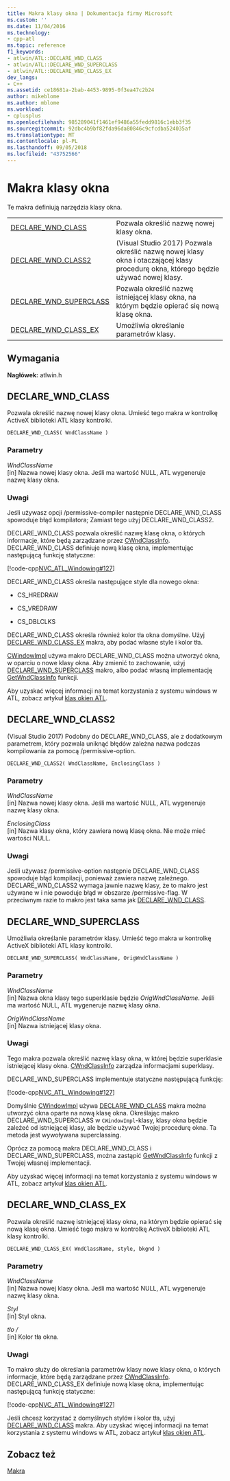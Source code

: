 ```yaml
---
title: Makra klasy okna | Dokumentacja firmy Microsoft
ms.custom: ''
ms.date: 11/04/2016
ms.technology:
- cpp-atl
ms.topic: reference
f1_keywords:
- atlwin/ATL::DECLARE_WND_CLASS
- atlwin/ATL::DECLARE_WND_SUPERCLASS
- atlwin/ATL::DECLARE_WND_CLASS_EX
dev_langs:
- C++
ms.assetid: ce18681a-2bab-4453-9895-0f3ea47c2b24
author: mikeblome
ms.author: mblome
ms.workload:
- cplusplus
ms.openlocfilehash: 985289041f1461ef9486a55fedd9816c1ebb3f35
ms.sourcegitcommit: 92dbc4b9bf82fda96da80846c9cfcdba524035af
ms.translationtype: MT
ms.contentlocale: pl-PL
ms.lasthandoff: 09/05/2018
ms.locfileid: "43752566"
---
```

# <a name="window-class-macros"></a>Makra klasy okna

Te makra definiują narzędzia klasy okna.

|||
|-|-|
|[DECLARE_WND_CLASS](#declare_wnd_class)|Pozwala określić nazwę nowej klasy okna.| 
|[DECLARE_WND_CLASS2](#declare_wnd_class2)|(Visual Studio 2017) Pozwala określić nazwę nowej klasy okna i otaczającej klasy procedurę okna, którego będzie używać nowej klasy.| 
|[DECLARE_WND_SUPERCLASS](#declare_wnd_superclass)|Pozwala określić nazwę istniejącej klasy okna, na którym będzie opierać się nową klasę okna.|
|[DECLARE_WND_CLASS_EX](#declare_wnd_class_ex)|Umożliwia określanie parametrów klasy.|  

## <a name="requirements"></a>Wymagania

**Nagłówek:** atlwin.h

##  <a name="declare_wnd_class"></a>  DECLARE_WND_CLASS

Pozwala określić nazwę nowej klasy okna. Umieść tego makra w kontrolkę ActiveX biblioteki ATL klasy kontrolki.

```
DECLARE_WND_CLASS( WndClassName )
```

### <a name="parameters"></a>Parametry

*WndClassName*  
[in] Nazwa nowej klasy okna. Jeśli ma wartość NULL, ATL wygeneruje nazwę klasy okna.

### <a name="remarks"></a>Uwagi

Jeśli używasz opcji /permissive-compiler następnie DECLARE_WND_CLASS spowoduje błąd kompilatora; Zamiast tego użyj DECLARE_WND_CLASS2.

DECLARE_WND_CLASS pozwala określić nazwę klasę okna, o których informacje, które będą zarządzane przez [CWndClassInfo](cwndclassinfo-class.md). DECLARE_WND_CLASS definiuje nową klasę okna, implementując następującą funkcję statyczne:

[!code-cpp[NVC_ATL_Windowing#127](../../atl/codesnippet/cpp/window-class-macros_1.cpp)]

DECLARE_WND_CLASS określa następujące style dla nowego okna:

- CS_HREDRAW

- CS_VREDRAW

- CS_DBLCLKS

DECLARE_WND_CLASS określa również kolor tła okna domyślne. Użyj [DECLARE_WND_CLASS_EX](#declare_wnd_class_ex) makra, aby podać własne style i kolor tła.

[CWindowImpl](cwindowimpl-class.md) używa makro DECLARE_WND_CLASS można utworzyć okna, w oparciu o nowe klasy okna. Aby zmienić to zachowanie, użyj [DECLARE_WND_SUPERCLASS](#declare_wnd_superclass) makro, albo podać własną implementację [GetWndClassInfo](cwindowimpl-class.md#getwndclassinfo) funkcji.  

Aby uzyskać więcej informacji na temat korzystania z systemu windows w ATL, zobacz artykuł [klas okien ATL](../../atl/atl-window-classes.md).  

##  <a name="declare_wnd_class2"></a>  DECLARE_WND_CLASS2

(Visual Studio 2017) Podobny do DECLARE_WND_CLASS, ale z dodatkowym parametrem, który pozwala uniknąć błędów zależna nazwa podczas kompilowania za pomocą /permissive-option.

```
DECLARE_WND_CLASS2( WndClassName, EnclosingClass )
```

### <a name="parameters"></a>Parametry

*WndClassName*  
[in] Nazwa nowej klasy okna. Jeśli ma wartość NULL, ATL wygeneruje nazwę klasy okna. 

*EnclosingClass*  
[in] Nazwa klasy okna, który zawiera nową klasę okna. Nie może mieć wartości NULL.

### <a name="remarks"></a>Uwagi

Jeśli używasz /permissive-option następnie DECLARE_WND_CLASS spowoduje błąd kompilacji, ponieważ zawiera nazwę zależnego. DECLARE_WND_CLASS2 wymaga jawnie nazwę klasy, że to makro jest używane w i nie powoduje błąd w obszarze /permissive-flag.
W przeciwnym razie to makro jest taka sama jak [DECLARE_WND_CLASS](#declare_wnd_class).

##  <a name="declare_wnd_superclass"></a>  DECLARE_WND_SUPERCLASS

Umożliwia określanie parametrów klasy. Umieść tego makra w kontrolkę ActiveX biblioteki ATL klasy kontrolki.

```
DECLARE_WND_SUPERCLASS( WndClassName, OrigWndClassName )
```

### <a name="parameters"></a>Parametry

*WndClassName*  
[in] Nazwa okna klasy tego superklasie będzie *OrigWndClassName*. Jeśli ma wartość NULL, ATL wygeneruje nazwę klasy okna.

*OrigWndClassName*  
[in] Nazwa istniejącej klasy okna.

### <a name="remarks"></a>Uwagi

Tego makra pozwala określić nazwę klasy okna, w której będzie superklasie istniejącej klasy okna. [CWndClassInfo](cwndclassinfo-class.md) zarządza informacjami superklasy.

DECLARE_WND_SUPERCLASS implementuje statyczne następującą funkcję:

[!code-cpp[NVC_ATL_Windowing#127](../../atl/codesnippet/cpp/window-class-macros_1.cpp)]

Domyślnie [CWindowImpl](cwindowimpl-class.md) używa [DECLARE_WND_CLASS](#declare_wnd_class) makra można utworzyć okna oparte na nową klasę okna. Określając makro DECLARE_WND_SUPERCLASS w `CWindowImpl`-klasy, klasy okna będzie zależeć od istniejącej klasy, ale będzie używać Twojej procedurę okna. Ta metoda jest wywoływana superclassing.

Oprócz za pomocą makra DECLARE_WND_CLASS i DECLARE_WND_SUPERCLASS, można zastąpić [GetWndClassInfo](cwindowimpl-class.md#getwndclassinfo) funkcji z Twojej własnej implementacji.  

Aby uzyskać więcej informacji na temat korzystania z systemu windows w ATL, zobacz artykuł [klas okien ATL](../../atl/atl-window-classes.md).

##  <a name="declare_wnd_class_ex"></a>  DECLARE_WND_CLASS_EX

Pozwala określić nazwę istniejącej klasy okna, na którym będzie opierać się nową klasę okna. Umieść tego makra w kontrolkę ActiveX biblioteki ATL klasy kontrolki.

```
DECLARE_WND_CLASS_EX( WndClassName, style, bkgnd )
```

### <a name="parameters"></a>Parametry

*WndClassName*  
[in] Nazwa nowej klasy okna. Jeśli ma wartość NULL, ATL wygeneruje nazwę klasy okna.

*Styl*  
[in] Styl okna.

*tło /*  
[in] Kolor tła okna.

### <a name="remarks"></a>Uwagi

To makro służy do określania parametrów klasy nowe klasy okna, o których informacje, które będą zarządzane przez [CWndClassInfo](cwndclassinfo-class.md). DECLARE_WND_CLASS_EX definiuje nową klasę okna, implementując następującą funkcję statyczne:

[!code-cpp[NVC_ATL_Windowing#127](../../atl/codesnippet/cpp/window-class-macros_1.cpp)]

Jeśli chcesz korzystać z domyślnych stylów i kolor tła, użyj [DECLARE_WND_CLASS](#declare_wnd_class) makra. Aby uzyskać więcej informacji na temat korzystania z systemu windows w ATL, zobacz artykuł [klas okien ATL](../../atl/atl-window-classes.md).

## <a name="see-also"></a>Zobacz też

[Makra](atl-macros.md)

